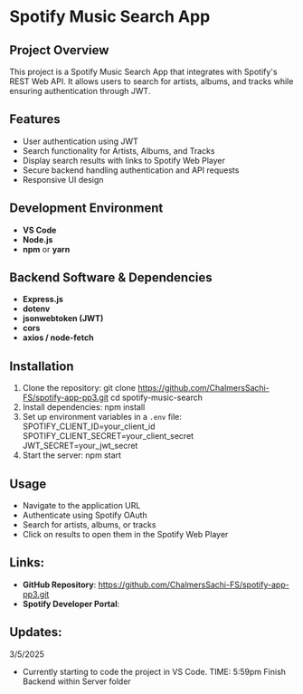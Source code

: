 # Spotify Music Search App

## Project Overview
This project is a Spotify Music Search App that integrates with Spotify's REST Web API. It allows users to search for artists, albums, and tracks while ensuring authentication through JWT.

## Features
- User authentication using JWT
- Search functionality for Artists, Albums, and Tracks
- Display search results with links to Spotify Web Player
- Secure backend handling authentication and API requests
- Responsive UI design

## Development Environment
- **VS Code** 
- **Node.js**
- **npm** or **yarn** 

## Backend Software & Dependencies
- **Express.js**  
- **dotenv** 
- **jsonwebtoken (JWT)** 
- **cors**  
- **axios / node-fetch** 

## Installation
1. Clone the repository:
   git clone https://github.com/ChalmersSachi-FS/spotify-app-pp3.git
   cd spotify-music-search
2. Install dependencies:
   npm install
3. Set up environment variables in a `.env` file:
   SPOTIFY_CLIENT_ID=your_client_id
   SPOTIFY_CLIENT_SECRET=your_client_secret
   JWT_SECRET=your_jwt_secret
4. Start the server:
   npm start

## Usage
- Navigate to the application URL
- Authenticate using Spotify OAuth
- Search for artists, albums, or tracks
- Click on results to open them in the Spotify Web Player

## Links:

- **GitHub Repository**: https://github.com/ChalmersSachi-FS/spotify-app-pp3.git
- **Spotify Developer Portal**: 


## Updates:

3/5/2025

- Currently starting to code the project in VS Code.
TIME: 5:59pm Finish Backend within Server folder
<!-- Setting Up Express Server. -->
